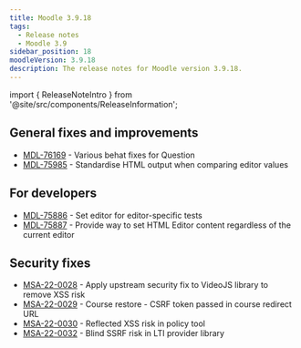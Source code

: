 ```yaml
---
title: Moodle 3.9.18
tags:
  - Release notes
  - Moodle 3.9
sidebar_position: 18
moodleVersion: 3.9.18
description: The release notes for Moodle version 3.9.18.
---
```


import { ReleaseNoteIntro } from '@site/src/components/ReleaseInformation';

<ReleaseNoteIntro releaseName={frontMatter.moodleVersion} />

## General fixes and improvements
<!-- cspell:disable -->
- [MDL-76169](https://moodle.atlassian.net/browse/MDL-76169) - Various behat fixes for Question
- [MDL-75985](https://moodle.atlassian.net/browse/MDL-75985) - Standardise HTML output when comparing editor values
<!-- cspell:enable -->

## For developers
<!-- cspell:disable -->
- [MDL-75886](https://moodle.atlassian.net/browse/MDL-75886) - Set editor for editor-specific tests
- [MDL-75887](https://moodle.atlassian.net/browse/MDL-75887) - Provide way to set HTML Editor content regardless of the current editor
<!-- cspell:enable -->

## Security fixes

<!-- cspell:disable -->
- [MSA-22-0028](https://moodle.org/mod/forum/discuss.php?d=440767) - Apply upstream security fix to VideoJS library to remove XSS risk
- [MSA-22-0029](https://moodle.org/mod/forum/discuss.php?d=440769) - Course restore - CSRF token passed in course redirect URL
- [MSA-22-0030](https://moodle.org/mod/forum/discuss.php?d=440770) - Reflected XSS risk in policy tool
- [MSA-22-0032](https://moodle.org/mod/forum/discuss.php?d=440772) - Blind SSRF risk in LTI provider library
<!-- cspell:disable -->
